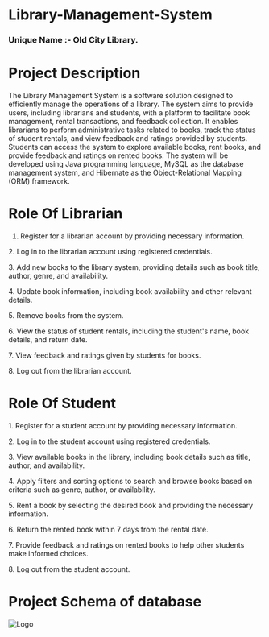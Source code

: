# Library-Management-System
<h3>Unique Name :- Old City Library.</h3>
<h1> Project Description </h1>
The Library Management System is a software solution designed to efficiently manage the operations of a library. The system aims to provide users, including librarians and students, with a platform to facilitate book management, rental transactions, and feedback collection. It enables librarians to perform administrative tasks related to books, track the status of student rentals, and view feedback and ratings provided by students. Students can access the system to explore available books, rent books, and provide feedback and ratings on rented books. The system will be developed using Java programming language, MySQL as the database management system, and Hibernate as the Object-Relational Mapping (ORM) framework.
<h1> Role Of Librarian </h1>
<p>

 
1. Register for a librarian account by providing necessary information.<p/>
<p>2. Log in to the librarian account using registered credentials. <p/>
<p>3. Add new books to the library system, providing details such as book title, author, genre, and availability.<p/>
<p>4. Update book information, including book availability and other relevant details.<p/>
<p>5. Remove books from the system.<p/>
<p>6. View the status of student rentals, including the student's name, book details, and return date.<p/>
<p>7. View feedback and ratings given by students for books.<p/>
<p>8. Log out from the librarian account.<p/>

<h1> Role Of Student </h1>
<p>1. Register for a student account by providing necessary information.<p/>
<p>2. Log in to the student account using registered credentials.<p/>
<p>3. View available books in the library, including book details such as title, author, and availability.<p/>
<p>4. Apply filters and sorting options to search and browse books based on criteria such as genre, author, or availability.<p/>
<p>5. Rent a book by selecting the desired book and providing the necessary information.<p/>
<p>6. Return the rented book within 7 days from the rental date.<p/>
<p>7. Provide feedback and ratings on rented books to help other students make informed choices.<p/>
<p>8. Log out from the student account.<p/>


<h1> Project Schema of database </h1>

 <img src="https://github.com/Amit0841/blue-brake-5338/assets/115461383/f005ba00-b61e-4912-909d-838b97a61750" alt="Logo" >
